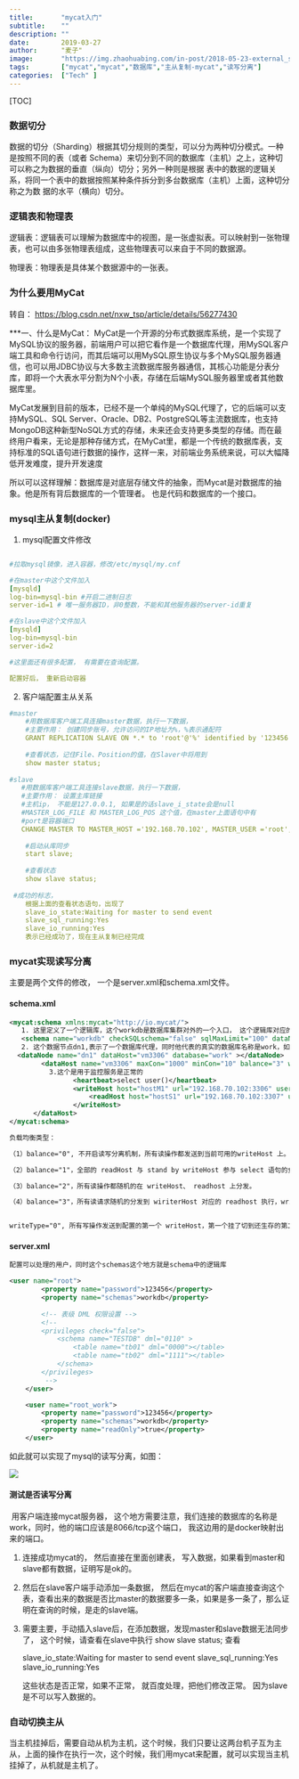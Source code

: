 ```yaml
---
title:       "mycat入门"
subtitle:    ""
description: ""
date:        2019-03-27
author:      "麦子"
image:       "https://img.zhaohuabing.com/in-post/2018-05-23-external_system_auth/background.jpg"
tags:        ["mycat","mycat","数据库","主从复制-mycat","读写分离"]
categories:  ["Tech" ]
---
```




[TOC]

 

### 数据切分

数据的切分（Sharding）根据其切分规则的类型，可以分为两种切分模式。一种是按照不同的表（或者 Schema）来切分到不同的数据库（主机）之上，这种切可以称之为数据的垂直（纵向）切分；另外一种则是根据 表中的数据的逻辑关系，将同一个表中的数据按照某种条件拆分到多台数据库（主机）上面，这种切分称之为数 据的水平（横向）切分。



### 逻辑表和物理表

逻辑表：逻辑表可以理解为数据库中的视图，是一张虚拟表。可以映射到一张物理表，也可以由多张物理表组成，这些物理表可以来自于不同的数据源。

物理表：物理表是具体某个数据源中的一张表。



### 为什么要用MyCat

转自： <https://blog.csdn.net/nxw_tsp/article/details/56277430>

***一、什么是MyCat： 
MyCat是一个开源的分布式数据库系统，是一个实现了MySQL协议的服务器，前端用户可以把它看作是一个数据库代理，用MySQL客户端工具和命令行访问，而其后端可以用MySQL原生协议与多个MySQL服务器通信，也可以用JDBC协议与大多数主流数据库服务器通信，其核心功能是分表分库，即将一个大表水平分割为N个小表，存储在后端MySQL服务器里或者其他数据库里。

MyCat发展到目前的版本，已经不是一个单纯的MySQL代理了，它的后端可以支持MySQL、SQL Server、Oracle、DB2、PostgreSQL等主流数据库，也支持MongoDB这种新型NoSQL方式的存储，未来还会支持更多类型的存储。而在最终用户看来，无论是那种存储方式，在MyCat里，都是一个传统的数据库表，支持标准的SQL语句进行数据的操作，这样一来，对前端业务系统来说，可以大幅降低开发难度，提升开发速度

所以可以这样理解：数据库是对底层存储文件的抽象，而Mycat是对数据库的抽象。他是所有背后数据库的一个管理者。 也是代码和数据库的一个接口。 



### mysql主从复制(docker)

1. mysql配置文件修改

```yaml

#拉取mysql镜像，进入容器，修改/etc/mysql/my.cnf

#在master中这个文件加入
[mysqld]
log-bin=mysql-bin #开启二进制日志
server-id=1 # 唯一服务器ID，非0整数，不能和其他服务器的server-id重复

#在slave中这个文件加入
[mysqld]
log-bin=mysql-bin
server-id=2

#这里面还有很多配置， 有需要在查询配置。

配置好后， 重新启动容器
```

2. 客户端配置主从关系

```yaml
#master
    #用数据库客户端工具连接master数据，执行一下数据，
    #主要作用： 创建同步账号，允许访问的IP地址为%，%表示通配符
    GRANT REPLICATION SLAVE ON *.* to 'root'@'%' identified by '123456';  
    
    #查看状态，记住File、Position的值，在Slaver中将用到
    show master status;
    
#slave    
   #用数据库客户端工具连接slave数据，执行一下数据，
   #主要作用： 设置主库链接
   #主机ip， 不能是127.0.0.1, 如果是的话slave_i_state会是null
   #MASTER_LOG_FILE 和 MASTER_LOG_POS 这个值，在master上面语句中有
   #port是容器端口
   CHANGE MASTER TO MASTER_HOST ='192.168.70.102', MASTER_USER ='root', MASTER_PASSWORD ='123456', MASTER_LOG_FILE ='mysql-bin.000001', MASTER_LOG_POS =429, MASTER_PORT =3306;
    
    #启动从库同步
    start slave;
    
    #查看状态
    show slave status;
    
 #成功的标志，
    根据上面的查看状态语句，出现了 
    slave_io_state:Waiting for master to send event
    slave_sql_running:Yes
    slave_io_running:Yes
    表示已经成功了，现在主从复制已经完成
```



### mycat实现读写分离

 主要是两个文件的修改， 一个是server.xml和schema.xml文件。 

#### schema.xml

```xml
<mycat:schema xmlns:mycat="http://io.mycat/">
   1. 这里定义了一个逻辑库，这个workdb是数据库集群对外的一个入口， 这个逻辑库对应的数据分片就是dn1
   <schema name="workdb" checkSQLschema="false" sqlMaxLimit="100" dataNode="dn1"></schema>
   2. 这个数据节点dn1,表示了一个数据库代理，同时他代表的真实的数据库名称是work，如果你在客户端创建新的schemar的时候，可以创建，但是这个schema不可以使用，这里只能对work进行处理。
  <dataNode name="dn1" dataHost="vm3306" database="work" ></dataNode>
        <dataHost name="vm3306" maxCon="1000" minCon="10" balance="3" writeType="0" dbType="mysql" dbDriver="native">
          3.这个是用于监控服务是正常的
			    <heartbeat>select user()</heartbeat>
			    <writeHost host="hostM1" url="192.168.70.102:3306" user="root" password="123456">
			        <readHost host="hostS1" url="192.168.70.102:3307" user="root" password="123456"/>
			    </writeHost>
      </dataHost>
</mycat:schema>

负载均衡类型：

（1）balance="0", 不开启读写分离机制，所有读操作都发送到当前可用的writeHost 上。

（2）balance="1"，全部的 readHost 与 stand by writeHost 参与 select 语句的负载均衡，简单的说，当双主双从模式(M1->S1，M2->S2，并且 M1 与 M2 互为主备)，正常情况下，M2,S1,S2 都参与 select 语句的负载均衡。

（3）balance="2"，所有读操作都随机的在 writeHost、 readhost 上分发。

（4）balance="3"，所有读请求随机的分发到 wiriterHost 对应的 readhost 执行，writerHost 不负担读压力，注意 balance=3 只在 1.4 及其以后版本有，1.3 没有。


writeType="0", 所有写操作发送到配置的第一个 writeHost，第一个挂了切到还生存的第二个writeHost，重新启动后已切换后的为准，切换记录在配置文件中:dnindex.properties

```



#### server.xml

```xml
配置可以处理的用户，同时这个schemas这个地方就是schema中的逻辑库

<user name="root">
		<property name="password">123456</property>
		<property name="schemas">workdb</property>
		
		<!-- 表级 DML 权限设置 -->
		<!-- 		
		<privileges check="false">
			<schema name="TESTDB" dml="0110" >
				<table name="tb01" dml="0000"></table>
				<table name="tb02" dml="1111"></table>
			</schema>
		</privileges>		
		 -->
	</user>

	<user name="root_work">
		<property name="password">123456</property>
		<property name="schemas">workdb</property>
		<property name="readOnly">true</property>
	</user>
```



如此就可以实现了mysql的读写分离，如图：

![](/img/mycat.png)



#### 测试是否读写分离

​        用客户端连接mycat服务器， 这个地方需要注意，我们连接的数据库的名称是work，同时，他的端口应该是8066/tcp这个端口， 我这边用的是docker映射出来的端口。 

1. 连接成功mycat的， 然后直接在里面创建表， 写入数据，如果看到master和slave都有数据，证明写是ok的。 

2. 然后在slave客户端手动添加一条数据， 然后在mycat的客户端直接查询这个表，查看出来的数据是否比master的数据要多一条，如果是多一条了，那么证明在查询的时候，是走的slave端。 

3. 需要主要，手动插入slave后，在添加数据，发现master和slave数据无法同步了， 这个时候，请查看在slave中执行 show slave status;  查看 

   slave_io_state:Waiting for master to send event
   slave_sql_running:Yes
   slave_io_running:Yes

   这些状态是否正常，如果不正常， 就百度处理，把他们修改正常。 因为slave是不可以写入数据的。 

### 自动切换主从

 当主机挂掉后，需要自动从机为主机，这个时候，我们只要让这两台机子互为主从，上面的操作在执行一次，这个时候，我们用mycat来配置，就可以实现当主机挂掉了，从机就是主机了。